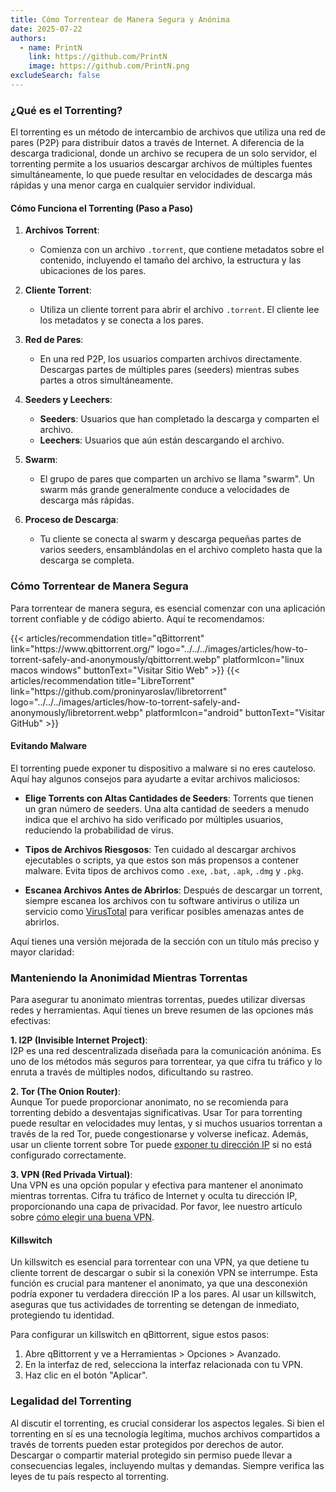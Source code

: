 ```yaml
---
title: Cómo Torrentear de Manera Segura y Anónima
date: 2025-07-22
authors:
  - name: PrintN
    link: https://github.com/PrintN
    image: https://github.com/PrintN.png
excludeSearch: false
---
```

### ¿Qué es el Torrenting?
El torrenting es un método de intercambio de archivos que utiliza una red de pares (P2P) para distribuir datos a través de Internet. A diferencia de la descarga tradicional, donde un archivo se recupera de un solo servidor, el torrenting permite a los usuarios descargar archivos de múltiples fuentes simultáneamente, lo que puede resultar en velocidades de descarga más rápidas y una menor carga en cualquier servidor individual.

#### Cómo Funciona el Torrenting (Paso a Paso)
1. **Archivos Torrent**:
   - Comienza con un archivo `.torrent`, que contiene metadatos sobre el contenido, incluyendo el tamaño del archivo, la estructura y las ubicaciones de los pares.

2. **Cliente Torrent**:
   - Utiliza un cliente torrent para abrir el archivo `.torrent`. El cliente lee los metadatos y se conecta a los pares.

3. **Red de Pares**:
   - En una red P2P, los usuarios comparten archivos directamente. Descargas partes de múltiples pares (seeders) mientras subes partes a otros simultáneamente.

4. **Seeders y Leechers**:
   - **Seeders**: Usuarios que han completado la descarga y comparten el archivo.
   - **Leechers**: Usuarios que aún están descargando el archivo.

5. **Swarm**:
   - El grupo de pares que comparten un archivo se llama "swarm". Un swarm más grande generalmente conduce a velocidades de descarga más rápidas.

6. **Proceso de Descarga**:
   - Tu cliente se conecta al swarm y descarga pequeñas partes de varios seeders, ensamblándolas en el archivo completo hasta que la descarga se completa.

### Cómo Torrentear de Manera Segura
Para torrentear de manera segura, es esencial comenzar con una aplicación torrent confiable y de código abierto. Aquí te recomendamos:

<div class="recommendations">
  <div class="grid">
    {{< articles/recommendation title="qBittorrent" link="https://www.qbittorrent.org/" logo="../../../images/articles/how-to-torrent-safely-and-anonymously/qbittorrent.webp" platformIcon="linux macos windows" buttonText="Visitar Sitio Web" >}}
    {{< articles/recommendation title="LibreTorrent" link="https://github.com/proninyaroslav/libretorrent" logo="../../../images/articles/how-to-torrent-safely-and-anonymously/libretorrent.webp" platformIcon="android" buttonText="Visitar GitHub" >}}
  </div>
</div>

#### Evitando Malware
El torrenting puede exponer tu dispositivo a malware si no eres cauteloso. Aquí hay algunos consejos para ayudarte a evitar archivos maliciosos:

- **Elige Torrents con Altas Cantidades de Seeders**: Torrents que tienen un gran número de seeders. Una alta cantidad de seeders a menudo indica que el archivo ha sido verificado por múltiples usuarios, reduciendo la probabilidad de virus.

- **Tipos de Archivos Riesgosos**: Ten cuidado al descargar archivos ejecutables o scripts, ya que estos son más propensos a contener malware. Evita tipos de archivos como `.exe`, `.bat`, `.apk`, `.dmg` y `.pkg`.

- **Escanea Archivos Antes de Abrirlos**: Después de descargar un torrent, siempre escanea los archivos con tu software antivirus o utiliza un servicio como [VirusTotal](https://www.virustotal.com/) para verificar posibles amenazas antes de abrirlos.

Aquí tienes una versión mejorada de la sección con un título más preciso y mayor claridad:

### Manteniendo la Anonimidad Mientras Torrentas
Para asegurar tu anonimato mientras torrentas, puedes utilizar diversas redes y herramientas. Aquí tienes un breve resumen de las opciones más efectivas:

**1. I2P (Invisible Internet Project)**:  
I2P es una red descentralizada diseñada para la comunicación anónima. Es uno de los métodos más seguros para torrentear, ya que cifra tu tráfico y lo enruta a través de múltiples nodos, dificultando su rastreo.

**2. Tor (The Onion Router)**:  
Aunque Tor puede proporcionar anonimato, no se recomienda para torrenting debido a desventajas significativas. Usar Tor para torrenting puede resultar en velocidades muy lentas, y si muchos usuarios torrentan a través de la red Tor, puede congestionarse y volverse ineficaz. Además, usar un cliente torrent sobre Tor puede [exponer tu dirección IP](https://blog.torproject.org/blog/bittorrent-over-tor-isnt-good-idea) si no está configurado correctamente.

**3. VPN (Red Privada Virtual)**:  
Una VPN es una opción popular y efectiva para mantener el anonimato mientras torrentas. Cifra tu tráfico de Internet y oculta tu dirección IP, proporcionando una capa de privacidad. Por favor, lee nuestro artículo sobre [cómo elegir una buena VPN](../what-is-a-vpn-and-should-you-use-one).

#### Killswitch
Un killswitch es esencial para torrentear con una VPN, ya que detiene tu cliente torrent de descargar o subir si la conexión VPN se interrumpe. Esta función es crucial para mantener el anonimato, ya que una desconexión podría exponer tu verdadera dirección IP a los pares. Al usar un killswitch, aseguras que tus actividades de torrenting se detengan de inmediato, protegiendo tu identidad.

Para configurar un killswitch en qBittorrent, sigue estos pasos:
1. Abre qBittorrent y ve a Herramientas > Opciones > Avanzado.
2. En la interfaz de red, selecciona la interfaz relacionada con tu VPN.
3. Haz clic en el botón "Aplicar".

### Legalidad del Torrenting
Al discutir el torrenting, es crucial considerar los aspectos legales. Si bien el torrenting en sí es una tecnología legítima, muchos archivos compartidos a través de torrents pueden estar protegidos por derechos de autor. Descargar o compartir material protegido sin permiso puede llevar a consecuencias legales, incluyendo multas y demandas. Siempre verifica las leyes de tu país respecto al torrenting.